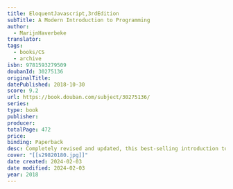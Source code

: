 ```yaml
---
title: EloquentJavascript,3rdEdition
subTitle: A Modern Introduction to Programming
author:
  - MarijnHaverbeke
translator: 
tags:
  - books/CS
  - archive
isbn: 9781593279509
doubanId: 30275136
originalTitle: 
datePublished: 2018-10-30
score: 9.2
url: https://book.douban.com/subject/30275136/
series: 
type: book
publisher: 
producer: 
totalPage: 472
price: 
binding: Paperback
desc: Completely revised and updated, this best-selling introduction to programming in JavaScript focuses on writing real applications.Eloquent JavaScript dives into the JavaScript language to show programmers how to write elegant, effective JavaScript code. Like any good programming book, Eloquent JavaScript begins with fundamentals--variables, control structures, functions, and da...(展开全部)Completely revised and updated, this best-selling introduction to programming in JavaScript focuses on writing real applications.Eloquent JavaScript dives into the JavaScript language to show programmers how to write elegant, effective JavaScript code. Like any good programming book, Eloquent JavaScript begins with fundamentals--variables, control structures, functions, and data structures--then moves on to complex topics like object-oriented programming and regular expressions. This third edition introduces new features covering the 2017 version of JavaScript, such as class notation, arrow functions, iterators, async functions, template strings, and black scope. Author Marijn Haverbeke keeps the friendly tone and easy-to-follow explanations that made the original a hit, and he adds new exercises for readers to test their skills. Eloquent JavaScript will have readers fluent in the language of the web in no time, eloquently.Marijn Haverbeke is a programming language enthusiast and polyglot. He's worked on a wide range of software systems, from databases to compilers to editors. He runs a small business around his open source projects.
cover: "[[s29820180.jpg]]"
date created: 2024-02-03
date modified: 2024-02-03
year: 2018
---
```


